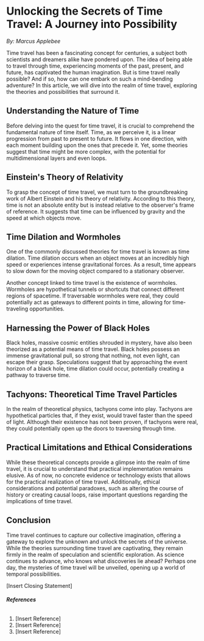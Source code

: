 # **Unlocking the Secrets of Time Travel: A Journey into Possibility**

*By: Marcus Applebee*

Time travel has been a fascinating concept for centuries, a subject both scientists and dreamers alike have pondered upon. The idea of being able to travel through time, experiencing moments of the past, present, and future, has captivated the human imagination. But is time travel really possible? And if so, how can one embark on such a mind-bending adventure? In this article, we will dive into the realm of time travel, exploring the theories and possibilities that surround it.

## **Understanding the Nature of Time**

Before delving into the quest for time travel, it is crucial to comprehend the fundamental nature of time itself. Time, as we perceive it, is a linear progression from past to present to future. It flows in one direction, with each moment building upon the ones that precede it. Yet, some theories suggest that time might be more complex, with the potential for multidimensional layers and even loops.

## **Einstein's Theory of Relativity**

To grasp the concept of time travel, we must turn to the groundbreaking work of Albert Einstein and his theory of relativity. According to this theory, time is not an absolute entity but is instead relative to the observer's frame of reference. It suggests that time can be influenced by gravity and the speed at which objects move.

## **Time Dilation and Wormholes**

One of the commonly discussed theories for time travel is known as time dilation. Time dilation occurs when an object moves at an incredibly high speed or experiences intense gravitational forces. As a result, time appears to slow down for the moving object compared to a stationary observer.

Another concept linked to time travel is the existence of wormholes. Wormholes are hypothetical tunnels or shortcuts that connect different regions of spacetime. If traversable wormholes were real, they could potentially act as gateways to different points in time, allowing for time-traveling opportunities.

## **Harnessing the Power of Black Holes**

Black holes, massive cosmic entities shrouded in mystery, have also been theorized as a potential means of time travel. Black holes possess an immense gravitational pull, so strong that nothing, not even light, can escape their grasp. Speculations suggest that by approaching the event horizon of a black hole, time dilation could occur, potentially creating a pathway to traverse time.

## **Tachyons: Theoretical Time Travel Particles**

In the realm of theoretical physics, tachyons come into play. Tachyons are hypothetical particles that, if they exist, would travel faster than the speed of light. Although their existence has not been proven, if tachyons were real, they could potentially open up the doors to traversing through time.

## **Practical Limitations and Ethical Considerations**

While these theoretical concepts provide a glimpse into the realm of time travel, it is crucial to understand that practical implementation remains elusive. As of now, no concrete evidence or technology exists that allows for the practical realization of time travel. Additionally, ethical considerations and potential paradoxes, such as altering the course of history or creating causal loops, raise important questions regarding the implications of time travel.

## **Conclusion**

Time travel continues to capture our collective imagination, offering a gateway to explore the unknown and unlock the secrets of the universe. While the theories surrounding time travel are captivating, they remain firmly in the realm of speculation and scientific exploration. As science continues to advance, who knows what discoveries lie ahead? Perhaps one day, the mysteries of time travel will be unveiled, opening up a world of temporal possibilities.

[Insert Closing Statement]

###### **References**
1. [Insert Reference]
2. [Insert Reference]
3. [Insert Reference]